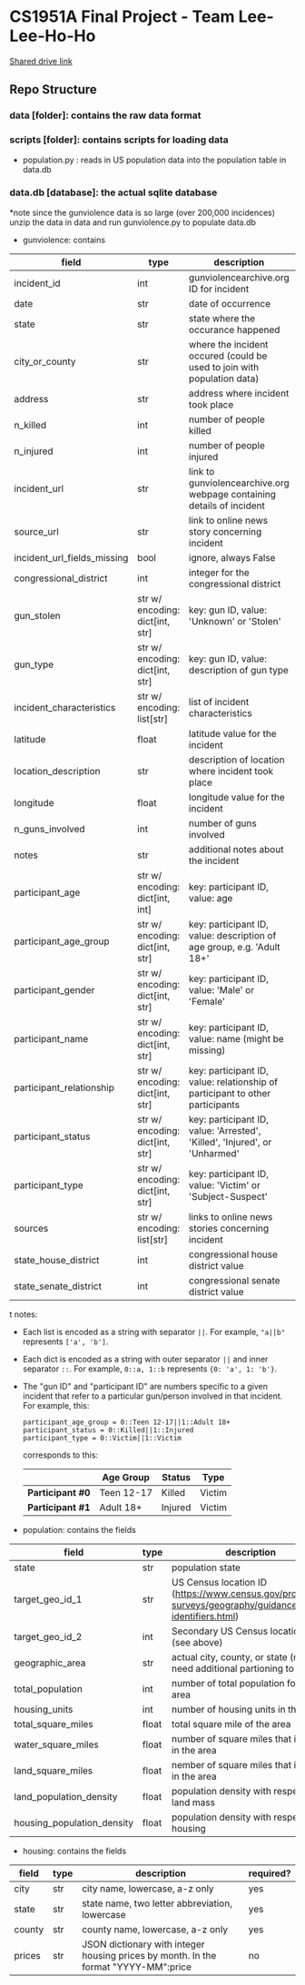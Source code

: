 # CS1951A Final Project - Team Lee-Lee-Ho-Ho

[Shared drive link](https://drive.google.com/drive/u/0/folders/0AFUpf_youHivUk9PVA)

## Repo Structure

### data [folder]: contains the raw data format

### scripts [folder]: contains scripts for loading data

-   population.py : reads in US population data into the population table in data.db

### data.db [database]: the actual sqlite database

\*note since the gunviolence data is so large (over 200,000 incidences) unzip the data in data and run gunviolence.py to populate data.db

-   gunviolence: contains

| field                       | type                            | description                                                                   | required? |
| --------------------------- | ------------------------------- | ----------------------------------------------------------------------------- | --------- |
| incident_id                 | int                             | gunviolencearchive.org ID for incident                                        | yes       |
| date                        | str                             | date of occurrence                                                            | yes       |
| state                       | str                             | state where the occurance happened                                            | yes       |
| city_or_county              | str                             | where the incident occured (could be used to join with population data)       | yes       |
| address                     | str                             | address where incident took place                                             | yes       |
| n_killed                    | int                             | number of people killed                                                       | yes       |
| n_injured                   | int                             | number of people injured                                                      | yes       |
| incident_url                | str                             | link to gunviolencearchive.org webpage containing details of incident         | yes       |
| source_url                  | str                             | link to online news story concerning incident                                 | no        |
| incident_url_fields_missing | bool                            | ignore, always False                                                          | yes       |
| congressional_district      | int                             | integer for the congressional district                                        | no        |
| gun_stolen                  | str w/ encoding: dict[int, str] | key: gun ID, value: 'Unknown' or 'Stolen'                                     | no        |
| gun_type                    | str w/ encoding: dict[int, str] | key: gun ID, value: description of gun type                                   | no        |
| incident_characteristics    | str w/ encoding: list[str]      | list of incident characteristics                                              | no        |
| latitude                    | float                           | latitude value for the incident                                               | no        |
| location_description        | str                             | description of location where incident took place                             | no        |
| longitude                   | float                           | longitude value for the incident                                              | no        |
| n_guns_involved             | int                             | number of guns involved                                                       | no        |
| notes                       | str                             | additional notes about the incident                                           | no        |
| participant_age             | str w/ encoding: dict[int, int] | key: participant ID, value: age                                               | no        |
| participant_age_group       | str w/ encoding: dict[int, str] | key: participant ID, value: description of age group, e.g. 'Adult 18+'        | no        |
| participant_gender          | str w/ encoding: dict[int, str] | key: participant ID, value: 'Male' or 'Female'                                | no        |
| participant_name            | str w/ encoding: dict[int, str] | key: participant ID, value: name (might be missing)                           | no        |
| participant_relationship    | str w/ encoding: dict[int, str] | key: participant ID, value: relationship of participant to other participants | no        |
| participant_status          | str w/ encoding: dict[int, str] | key: participant ID, value: 'Arrested', 'Killed', 'Injured', or 'Unharmed'    | no        |
| participant_type            | str w/ encoding: dict[int, str] | key: participant ID, value: 'Victim' or 'Subject-Suspect'                     | no        |
| sources                     | str w/ encoding: list[str]      | links to online news stories concerning incident                              | no        |
| state_house_district        | int                             | congressional house district value                                            | no        |
| state_senate_district       | int                             | congressional senate district value                                           | no        |

t notes:

-   Each list is encoded as a string with separator `||`. For example, `"a||b"` represents `['a', 'b']`.
-   Each dict is encoded as a string with outer separator `||` and inner separator `::`. For example, `0::a, 1::b` represents `{0: 'a', 1: 'b'}`.
-   The "gun ID" and "participant ID" are numbers specific to a given incident that refer to a particular gun/person involved in that incident. For example, this:

    ```
    participant_age_group = 0::Teen 12-17||1::Adult 18+
    participant_status = 0::Killed||1::Injured
    participant_type = 0::Victim||1::Victim
    ```

    corresponds to this:

    |                    | Age Group  | Status  | Type   |
    | ------------------ | ---------- | ------- | ------ |
    | **Participant #0** | Teen 12-17 | Killed  | Victim |
    | **Participant #1** | Adult 18+  | Injured | Victim |

-   population: contains the fields

| field                      | type  | description                                                                                             | required? |
| -------------------------- | ----- | ------------------------------------------------------------------------------------------------------- | --------- |
| state                      | str   | population state                                                                                        | yes       |
| target_geo_id_1            | str   | US Census location ID (https://www.census.gov/programs-surveys/geography/guidance/geo-identifiers.html) | yes       |
| target_geo_id_2            | int   | Secondary US Census location ID (see above)                                                             | yes       |
| geographic_area            | str   | actual city, county, or state (might need additional partioning to use)                                 | yes       |
| total_population           | int   | number of total population for the area                                                                 | no        |
| housing_units              | int   | number of housing units in the area                                                                     | no        |
| total_square_miles         | float | total square mile of the area                                                                           | no        |
| water_square_miles         | float | number of square miles that is water in the area                                                        | no        |
| land_square_miles          | float | nember of square miles that is land in the area                                                         | no        |
| land_population_density    | float | population density with respect to land mass                                                            | no        |
| housing_population_density | float | population density with respect to housing                                                              | no        |

-   housing: contains the fields

| field                      | type  | description                                                                                             | required? |
| -------------------------- | ----- | ------------------------------------------------------------------------------------------------------- | --------- |
| city                       | str   | city name, lowercase, a-z only                                                                          | yes       |
| state                      | str   | state name, two letter abbreviation, lowercase                                                          | yes       |
| county                     | str   | county name, lowercase, a-z only                                                                        | yes       |
| prices                     | str   | JSON dictionary with integer housing prices by month. In the format "YYYY-MM":price                     | no        |
